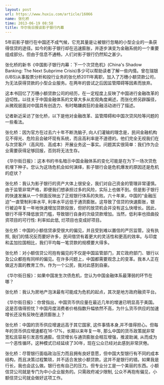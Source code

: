```yaml
---
layout: post
url: https://www.huxiu.com/article/16066
name: 张化桥
time: 2013-06-19 08:58
title: 华尔街日报谈影子银行内幕
---
```

5年前影子银行在中国还不成气候，它充其量是让被银行忽略的小型企业的一条获得信贷的途径。如今的影子银行却在迅速膨胀，并逐步演变为金融系统的一个重要组成部分。但由于信息不通畅，人们对影子银行仍然知之甚少。

张化桥的新书《中国影子银行内幕：下一个次贷危机》(China's Shadow Banking: The Next Subprime Crisis)多少可以帮助读者了解一些内情。曾在瑞银(UBS)从事股票分析和投行业务的张化桥2011年离职，加入了万穗小额贷款公司，为无法获得贷款的小型企业服务。在两年的尝试之后因监管障碍等因素而放弃。

这本书回忆了万穗小额贷款公司的经历，在一定程度上反映了中国进行金融改革的迫切性。以往关于中国金融体系的文章大多从宏观角度阐述，而张化桥另辟蹊径，从微观层面对中国具有创造力、有时略嫌疯狂的金融活动进行了描述。

记者新近采访了张化桥，以下是他对金融改革、监管障碍和中国次贷风险等问题的一些看法。

张化桥：因为官方在过去六十年不断洗脑子, 向人们灌输的理念是，民间金融机构见不得光、危险且会破坏现有系统，而且高利率是不道德的。他们完全无视我们在与次贷客户（高风险、高成本）开展业务这一事实。问题其实很简单：我们作为企业需要获得足够回报，否则将无法生存。

《华尔街日报》：这本书的书名暗示中国金融体系的变化可能是在为下一场次贷危机埋下种子。您认为这场危机会如何演绎，影子银行会是危机爆发的原因还是危机的症状？

张化桥：我认为影子银行的资产大体上很安全，我们对自己资金的管理非常谨慎。由于监管非常严格，即便我们想承担过多的风险，实际上也做不到。但是影子银行的快速发展从一个侧面反映出了正规银行体系的失败。六十年来，中国的“金融压迫”一直管制利率水平, 利率水平远低于通货膨胀。这导致了信贷的快速膨胀，银行被迫年复一年地快速增加贷款投放，但好的放贷机会并没有这么快增长。因此，银行不得不降低放贷门槛，导致银行自身的次级贷款增加。当然，低利率也扭曲投资项目的可行性: 利率如此低, 烂项目也变成好项目。

张化桥：中国的小额信贷承受很大的偏见，并且受到难以置信的严厉监管。没有执照, 我们的情况反而要好许多，民间借贷有着更大的灵活性和更高的效率。与印度和孟加拉国相比，我们平均每一笔贷款的规模要大得多。

张化桥：对小额信贷公司抱有偏见的不仅是中国监管部门，其它政府部门、银行以及公众都抱有同样的偏见。在许多问题上，中国都需要观念上的变革。我本人正在做这方面的教育工作。作为一个公民，我对此感到自豪。

《华尔街日报》：如果中国发生次债危机，您认为中国金融体系最薄弱的环节在哪？

张化桥：我认为房地产泡沫最有可能成为危机的起点，其次是地方政府融资平台。

《华尔街日报》：你曾指出，中国货币供应量在最近几年的增速已明显高于美国。这是否值得担忧？中国月度消费者价格指数升幅依然不高，为什么货币供应的加速增长还没有反映在通货膨胀上？

张化桥：中国的货币供应增速远高于其它国家, 这件事情本身,并不值得担心。但每年的货币供应增速都在16-17%，长期以来年复一年, 那么中国的货币政策就非常宽松且容易引发恶性通膨。信贷增长与通货膨胀会相互增强，推波助澜, 从而成为一个恶性循环。这种模式已经延续了30年，现在公众已经对此感到非常厌倦。

张化桥：尽管银行面临政治压力而且拥有良好意愿，但中国大型银行有不同的成本结构，而且决策过程繁琐，并不适合发放小额贷款。这并不是银行的错。如果我是行长，我也会这么做。银行也有自己的压力。但专业分工是一个美丽的东西。小额信贷公司就是专门为中小企业服务的。只需政府减少限制, 公众不再抱有偏见，小额信贷公司就会做好这项工作。

